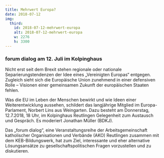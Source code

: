 ```yaml
---
title: Mehrwert Europa?
date: 2018-07-12
img:
  third:
    id: 2018-07-12-mehrwert-europa
    alt: 2018-07-12-mehrwert-europa
    w: 2276
    h: 3300
---
```


### forum dialog am 12. Juli im Kolpinghaus
<!--mehr-->


Nicht erst seit dem Brexit stehen regionale oder nationale Separierungstendenzen der Idee eines „Vereinigten Europas“ entgegen. Zugleich sieht sich die Europäische Union zunehmend in einer defensiven Rolle – Visionen einer gemeinsamen Zukunft der europäischen Staaten fehlen.



Was die EU im Leben der Menschen bewirkt und wie Ideen einer Weiterentwicklung aussehen, schildert das langjährige Mitglied im Europa-Parlament, Norbert Lins aus Weingarten. Dazu besteht am Donnerstag, 12.7.2018, 18 Uhr, im Kolpinghaus Reutlingen Gelegenheit zum Austausch und Gespräch. Es moderiert Jonathan Müller (BDKJ).



Das „forum dialog“, eine Veranstaltungsreihe der Arbeitsgemeinschaft katholischer Organisationen und Verbände (AKO) Reutlingen zusammen mit dem KEB-Bildungswerk, hat zum Ziel, interessante und eher alternative Lösungsansätze zu gesellschaftspolitischen Fragen vorzustellen und zu diskutieren.
